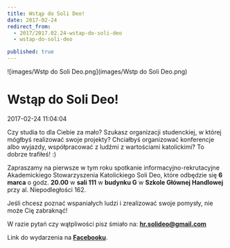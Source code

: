 ```yaml
---
title: Wstąp do Soli Deo!
date: 2017-02-24
redirect_from: 
  - 2017/2017.02.24-wstap-do-soli-deo
  - wstap-do-soli-deo

published: true
---
```



![images/Wstp do Soli Deo.png](images/Wstp do Soli Deo.png)



# Wstąp do Soli Deo!

<time>2017-02-24 11:04:04</time>





Czy studia to dla Ciebie za mało? 
 Szukasz organizacji studenckiej, w której mógłbyś realizować swoje projekty? 
 Chciałbyś organizować konferencje albo wyjazdy, współpracować z ludźmi z wartościami katolickimi? 
 To dobrze trafiłeś! :)
 
 Zapraszamy na pierwsze w tym roku spotkanie informacyjno-rekrutacyjne Akademickiego Stowarzyszenia Katolickiego Soli Deo, które odbędzie się **6 marca** o godz. **20.00** w **sali 111** w **budynku G** w **Szkole Głównej Handlowej** przy al. Niepodległości 162.

 Jeśli chcesz poznać wspaniałych ludzi i zrealizować swoje pomysły, nie może Cię zabraknąć!
 
 W razie pytań czy wątpliwości pisz śmiało na: **hr.solideo@gmail.com**


Link do wydarzenia na **[Facebooku](https://www.facebook.com/events/255743644880977/)**.


<!--{{json:{"created_date":"2017-02-24 11:04:04","publish_down":"0000-00-00 00:00:00","id":"5479"}}}-->